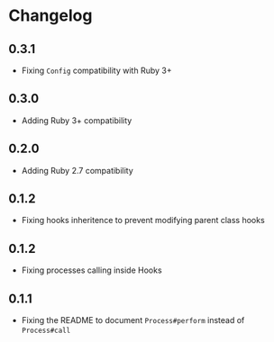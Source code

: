 # Changelog

## 0.3.1

* Fixing `Config` compatibility with Ruby 3+

## 0.3.0

* Adding Ruby 3+ compatibility

## 0.2.0

* Adding Ruby 2.7 compatibility

## 0.1.2

* Fixing hooks inheritence to prevent modifying parent class hooks

## 0.1.2

* Fixing processes calling inside Hooks

## 0.1.1

* Fixing the README to document `Process#perform` instead of `Process#call`

